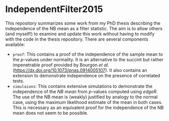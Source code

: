 # IndependentFilter2015

This repository summarizes some work from my PhD thesis describing the independence of the NB mean as a filter statistic.
The aim is to allow others (and myself!) to examine and update this work without having to modify with the code in the thesis repository.
There are several components available:

- `proof`: This contains a proof of the independence of the sample mean to the _p_-values under normality.
It is an alternative to the succint but rather impenetrable proof provided by Bourgon _et al._ (https://dx.doi.org/10.1073/pnas.0914005107).
It also contains an extension to demonstrate independence on the presence of correlated tests.
- `simulaions`: This contains extensive simulations to demonstrate the independence of the _NB mean_ from _p_-values computed using _edgeR_.
The use of the NB mean is (weakly) justified by analogy to the normal case, using the maximum likelihood estimate of the mean in both cases.
This is necessary as an equivalent proof for the independence of the NB mean does not seem to be possible.
